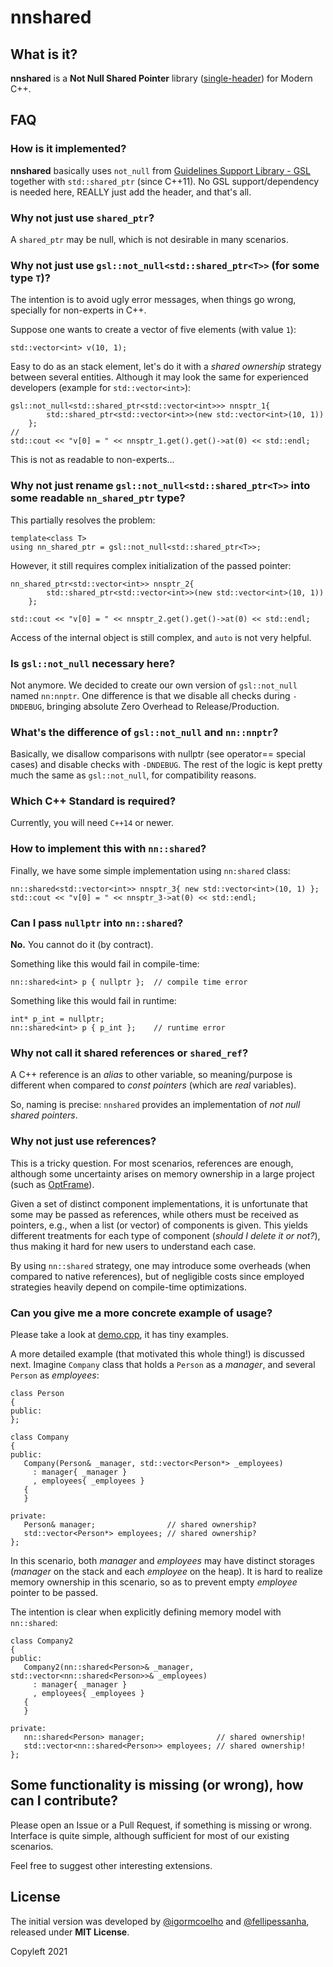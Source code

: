 # nnshared

## What is it?

**nnshared** is a **Not Null Shared Pointer** library ([single-header](./src/nnshared/shared.hpp)) for Modern C++.

## FAQ

### How is it implemented?

**nnshared** basically uses `not_null` from [Guidelines Support Library - GSL](https://github.com/Microsoft/GSL) together with `std::shared_ptr` (since C++11). No GSL support/dependency is needed here, REALLY just add the header, and that's all.

### Why not just use `shared_ptr`?

A `shared_ptr` may be null, which is not desirable in many scenarios.

### Why not just use `gsl::not_null<std::shared_ptr<T>>` (for some type `T`)?

The intention is to avoid ugly error messages, when things go wrong, specially for non-experts in C++.

Suppose one wants to create a vector of five elements (with value `1`):

```
std::vector<int> v(10, 1);
```

Easy to do as an stack element, let's do it with a *shared ownership* strategy between several entities.
Although it may look the same for experienced developers (example for `std::vector<int>`):

```
gsl::not_null<std::shared_ptr<std::vector<int>>> nnsptr_1{
        std::shared_ptr<std::vector<int>>(new std::vector<int>(10, 1))
    };
//
std::cout << "v[0] = " << nnsptr_1.get().get()->at(0) << std::endl;
```

This is not as readable to non-experts...

### Why not just rename `gsl::not_null<std::shared_ptr<T>>` into some readable `nn_shared_ptr` type?

This partially resolves the problem:

```
template<class T>
using nn_shared_ptr = gsl::not_null<std::shared_ptr<T>>;
```

However, it still requires complex initialization of the passed pointer:

```
nn_shared_ptr<std::vector<int>> nnsptr_2{
        std::shared_ptr<std::vector<int>>(new std::vector<int>(10, 1))
    };

std::cout << "v[0] = " << nnsptr_2.get().get()->at(0) << std::endl;
```

Access of the internal object is still complex, and `auto` is not very helpful.

### Is `gsl::not_null` necessary here?

Not anymore. We decided to create our own version of `gsl::not_null` named `nn:nnptr`.
One difference is that we disable all checks during `-DNDEBUG`, bringing absolute Zero Overhead to Release/Production.

### What's the difference of `gsl::not_null` and `nn::nnptr`?

Basically, we disallow comparisons with nullptr (see operator== special cases) and disable checks with `-DNDEBUG`.
The rest of the logic is kept pretty much the same as `gsl::not_null`, for compatibility reasons.

### Which C++ Standard is required?

Currently, you will need `C++14` or newer.

### How to implement this with `nn::shared`?

Finally, we have some simple implementation using `nn:shared` class:

```
nn::shared<std::vector<int>> nnsptr_3{ new std::vector<int>(10, 1) };
std::cout << "v[0] = " << nnsptr_3->at(0) << std::endl;
```

### Can I pass `nullptr` into `nn::shared`?

**No.** You cannot do it (by contract).

Something like this would fail in compile-time:

```
nn::shared<int> p { nullptr };  // compile time error
```

Something like this would fail in runtime:

```
int* p_int = nullptr;
nn::shared<int> p { p_int };    // runtime error
```


### Why not call it shared references or `shared_ref`?

A C++ reference is an *alias* to other variable, so meaning/purpose is different when compared to *const pointers* (which are *real* variables).

So, naming is precise: `nnshared` provides an implementation of *not null shared pointers*.


### Why not just use references?

This is a tricky question. For most scenarios, references are enough, although some uncertainty arises on memory ownership in a large project (such as [OptFrame](https://github.com/optframe/optframe)). 

Given a set of distinct component implementations, it is unfortunate that some may be passed as references, while others must be received as pointers, e.g., when a list (or vector) of components is given. This yields different treatments for each type of component (*should I delete it or not?*), thus making it hard for new users to understand each case.

By using `nn::shared` strategy, one may introduce some overheads (when compared to native references), but of negligible costs since employed strategies heavily depend on compile-time optimizations.

### Can you give me a more concrete example of usage?

Please take a look at [demo.cpp](./demo/demo.cpp), it has tiny examples.

A more detailed example (that motivated this whole thing!) is discussed next.
Imagine `Company` class that holds a `Person` as a *manager*, and several `Person` as *employees*:


```{.cpp}
class Person
{
public:
};

class Company
{
public:
   Company(Person& _manager, std::vector<Person*> _employees)
     : manager{ _manager }
     , employees{ _employees }
   {
   }

private:
   Person& manager;                // shared ownership?
   std::vector<Person*> employees; // shared ownership?
};
```

In this scenario, both *manager* and *employees* may have distinct storages (*manager* on the stack and each *employee* on the heap). It is hard to realize memory ownership in this scenario, so as to prevent empty *employee* pointer to be passed.

The intention is clear when explicitly defining memory model with `nn::shared`:

```
class Company2
{
public:
   Company2(nn::shared<Person>& _manager, std::vector<nn::shared<Person>>& _employees)
     : manager{ _manager }
     , employees{ _employees }
   {
   }

private:
   nn::shared<Person> manager;                // shared ownership!
   std::vector<nn::shared<Person>> employees; // shared ownership!
};
```

## Some functionality is missing (or wrong), how can I contribute?

Please open an Issue or a Pull Request, if something is missing or wrong.
Interface is quite simple, although sufficient for most of our existing scenarios. 

Feel free to suggest other interesting extensions.

## License

The initial version was developed by [@igormcoelho](https://github.com/igormcoelho) and [@fellipessanha](https://github.com/fellipessanha), released under **MIT License**. 

Copyleft 2021
